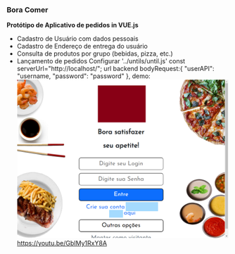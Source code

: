 ### Bora Comer
**Protótipo de Aplicativo de pedidos in VUE.js**

- Cadastro de Usuário com dados pessoais
- Cadastro de Endereço de entrega do usuário
- Consulta de produtos por grupo (bebidas, pizza, etc.)
- Lançamento de pedidos
Configurar
'../untils/until.js'
const serverUrl="http://localhost/";
url backend
bodyRequest:{
		"userAPI": "username,
		"password": "password"
	},
demo:
![](tumb.png)
https://youtu.be/GbIMy1RxY8A
